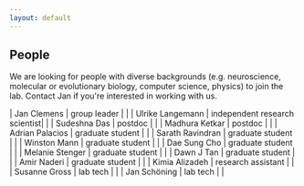 ```yaml
---
layout: default
---
```


## People

We are looking for people with diverse backgrounds (e.g. neuroscience, molecular or evolutionary biology, computer science, physics) to join the lab. Contact Jan if you're interested in working with us.

| Jan Clemens | group leader | |
| Ulrike Langemann | independent research scientist| |
| Sudeshna Das | postdoc | |
| Madhura Ketkar | postdoc | |
| Adrian Palacios | graduate student | |
| Sarath Ravindran | graduate student | |
| Winston Mann | graduate student | |
| Dae Sung Cho | graduate student | |
| Melanie Stenger | graduate student | |
| Dawn J Tan | graduate student | |
| Amir Naderi | graduate student | |
| Kimia Alizadeh | research assistant | |
| Susanne Gross | lab tech | |
| Jan Schöning | lab tech | |

<!-- Alumni
| Deniz Yuezak | graduate student | |
| Afshin Khalili | postdoc | |
| Elsa Steinfath | graduate student | |
| Julian Rottschäfer | graduate student | | -->
